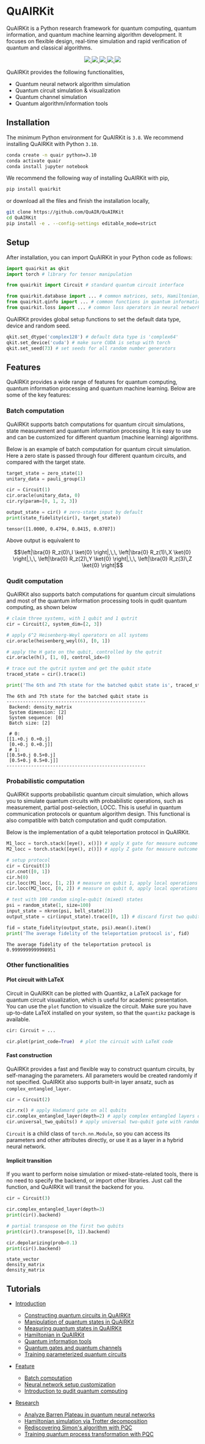 # QuAIRKit

QuAIRKit is a Python research framework for quantum computing, quantum information, and quantum machine learning algorithm development. It focuses on flexible design, real-time simulation and rapid verification of quantum and classical algorithms.

<p align="center">
  <!-- docs -->
  <a href="https://quairkit.com/QuAIRKit/latest/index.html">
    <img src="https://img.shields.io/badge/docs-link-green.svg?style=flat-square&logo=read-the-docs"/>
  </a>
  <!-- PyPI -->
  <a href="https://pypi.org/project/quairkit/">
    <img src="https://img.shields.io/badge/pypi-v0.4.0-orange.svg?style=flat-square&logo=pypi"/>
  </a>
  <!-- Python -->
  <a href="https://www.python.org/">
    <img src="https://img.shields.io/badge/Python-3.8+-blue.svg?style=flat-square&logo=python"/>
  </a>
  <!-- License -->
  <a href="./LICENSE">
    <img src="https://img.shields.io/badge/license-Apache%202.0-blue.svg?style=flat-square&logo=apache"/>
  </a>
  <!-- Platform -->
  <a href="https://github.com/PaddlePaddle/Quantum">
    <img src="https://img.shields.io/badge/OS-MacOS%20|%20Windows%20|%20Linux-lightgrey.svg?style=flat-square"/>
  </a>
</p>


QuAIRKit provides the following functionalities,

- Quantum neural network algorithm simulation
- Quantum circuit simulation & visualization
- Quantum channel simulation
- Quantum algorithm/information tools

## Installation

The minimum Python environment for QuAIRKit is `3.8`. We recommend installing QuAIRKit with Python `3.10`.

```bash
conda create -n quair python=3.10
conda activate quair
conda install jupyter notebook
```

We recommend the following way of installing QuAIRKit with pip,

```bash
pip install quairkit
```

or download all the files and finish the installation locally,

```bash
git clone https://github.com/QuAIR/QuAIRKit
cd QuAIRKit
pip install -e . --config-settings editable_mode=strict
```

## Setup

After installation, you can import QuAIRKit in your Python code as follows:

```python
import quairkit as qkit
import torch # library for tensor manipulation

from quairkit import Circuit # standard quantum circuit interface

from quairkit.database import ... # common matrices, sets, Hamiltonian, states, etc.
from quairkit.qinfo import ... # common functions in quantum information processing
from quairkit.loss import ... # common loss operators in neural network training
```

QuAIRKit provides global setup functions to set the default data type, device and random seed.

```python
qkit.set_dtype('complex128') # default data type is 'complex64'
qkit.set_device('cuda') # make sure CUDA is setup with torch
qkit.set_seed(73) # set seeds for all random number generators
```

## Features

QuAIRKit provides a wide range of features for quantum computing, quantum information processing and quantum machine learning. Below are some of the key features:

### Batch computation

QuAIRKit supports batch computations for quantum circuit simulations, state measurement and quantum information processing. It is easy to use and can be customized for different quantum (machine learning) algorithms.

Below is an example of batch computation for quantum circuit simulation. Here a zero state is passed through four different quantum circuits, and compared with the target state.

```python
target_state = zero_state(1)
unitary_data = pauli_group(1)

cir = Circuit(1)
cir.oracle(unitary_data, 0)
cir.ry(param=[0, 1, 2, 3])

output_state = cir() # zero-state input by default
print(state_fidelity(cir(), target_state)) 
```

```text
tensor([1.0000, 0.4794, 0.8415, 0.0707])
```

Above output is equivalent to

```math
\left|\bra{0} R_z(0)\,I \ket{0} \right|,\,\,
\left|\bra{0} R_z(1)\,X \ket{0} \right|,\,\,
\left|\bra{0} R_z(2)\,Y \ket{0} \right|,\,\,
\left|\bra{0} R_z(3)\,Z \ket{0} \right|
```

### Qudit computation

QuAIRKit also supports batch computations for quantum circuit simulations and most of the quantum information processing tools in qudit quantum computing, as shown below

```python
# claim three systems, with 1 qubit and 1 qutrit
cir = Circuit(2, system_dim=[2, 3])

# apply 6^2 Heisenberg-Weyl operators on all systems
cir.oracle(heisenberg_weyl(6), [0, 1])

# apply the H gate on the qubit, controlled by the qutrit
cir.oracle(h(), [1, 0], control_idx=0)

# trace out the qutrit system and get the qubit state
traced_state = cir().trace(1)

print('The 6th and 7th state for the batched qubit state is', traced_state[5:7])
```

```text
The 6th and 7th state for the batched qubit state is 
---------------------------------------------------
 Backend: density_matrix
 System dimension: [2]
 System sequence: [0]
 Batch size: [2]

 # 0:
[[1.+0.j 0.+0.j]
 [0.+0.j 0.+0.j]]
 # 1:
[[0.5+0.j 0.5+0.j]
 [0.5+0.j 0.5+0.j]]
---------------------------------------------------
```

### Probabilistic computation

QuAIRKit supports probabilistic quantum circuit simulation, which allows you to simulate quantum circuits with probabilistic operations, such as measurement, partial post-selection, LOCC. This is useful in quantum communication protocols or quantum algorithm design. This functional is also compatible with batch computation and qudit computation.

Below is the implementation of a qubit teleportation protocol in QuAIRKit.

```python
M1_locc = torch.stack([eye(), x()]) # apply X gate for measure outcome 1
M2_locc = torch.stack([eye(), z()]) # apply Z gate for measure outcome 1

# setup protocol
cir = Circuit(3)
cir.cnot([0, 1])
cir.h(0)
cir.locc(M1_locc, [1, 2]) # measure on qubit 1, apply local operations on qubit 2
cir.locc(M2_locc, [0, 2]) # measure on qubit 0, apply local operations on qubit 2

# test with 100 random single-qubit (mixed) states
psi = random_state(1, size=100)
input_state = nkron(psi, bell_state(2))
output_state = cir(input_state).trace([0, 1]) # discard first two qubits

fid = state_fidelity(output_state, psi).mean().item()
print('The average fidelity of the teleportation protocol is', fid)
```

```text
The average fidelity of the teleportation protocol is 0.9999999999998951
```

### Other functionalities

#### Plot circuit with LaTeX

Circuit in QuAIRKIt can be plotted with Quantikz, a LaTeX package for quantum circuit visualization, which is useful for academic presentation. You can use the `plot` function to visualize the circuit. Make sure you have up-to-date LaTeX installed on your system, so that the `quantikz` package is available.

```python
cir: Circuit = ...

cir.plot(print_code=True)  # plot the circuit with LaTeX code
```

#### Fast construction

QuAIRKit provides a fast and flexible way to construct quantum circuits, by self-managing the parameters. All parameters would be created randomly if not specified. QuAIRKit also supports built-in layer ansatz, such as `complex_entangled_layer`.

```python
cir = Circuit(2)

cir.rx() # apply Hadamard gate on all qubits
cir.complex_entangled_layer(depth=2) # apply complex entangled layers of depth 2
cir.universal_two_qubits() # apply universal two-qubit gate with random parameters
```

`Circuit` is a child class of `torch.nn.Module`, so you can access its parameters and other attributes directly, or use it as a layer in a hybrid neural network.

#### Implicit transition

If you want to perform noise simulation or mixed-state-related tools, there is no need to specify the backend, or import other libraries. Just call the function, and QuAIRKit will transit the backend for you.

```python
cir = Circuit(3)

cir.complex_entangled_layer(depth=3)
print(cir().backend)

# partial transpose on the first two qubits
print(cir().transpose([0, 1]).backend)

cir.depolarizing(prob=0.1)
print(cir().backend)
```

```text
state_vector
density_matrix
density_matrix
```

## Tutorials

- [Introduction](tutorials/introduction)
  - [Constructing quantum circuits in QuAIRKit](tutorials/introduction/circuit.ipynb)
  - [Manipulation of quantum states in QuAIRKit](tutorials/introduction/state.ipynb)
  - [Measuring quantum states in QuAIRKit](tutorials/introduction/measure.ipynb)
  - [Hamiltonian in QuAIRKit](tutorials/introduction/Hamiltonian.ipynb)
  - [Quantum information tools](tutorials/introduction/qinfo.ipynb)
  - [Quantum gates and quantum channels](tutorials/introduction/operator.ipynb)
  - [Training parameterized quantum circuits](tutorials/introduction/training.ipynb)

- [Feature](tutorials/feature)
  - [Batch computation](tutorials/feature/batch.ipynb)
  - [Neural network setup customization](tutorials/feature/custom.ipynb)
  - [Introduction to qudit quantum computing](tutorials/feature/qudit.ipynb)

- [Research](tutorials/research)
  - [Analyze Barren Plateau in quantum neural networks](tutorials/research/bp.ipynb)
  - [Hamiltonian simulation via Trotter decomposition](tutorials/research/trotter.ipynb)
  - [Rediscovering Simon's algorithm with PQC](tutorials/research/simon.ipynb)
  - [Training quantum process transformation with PQC](tutorials/research/comb.ipynb)
